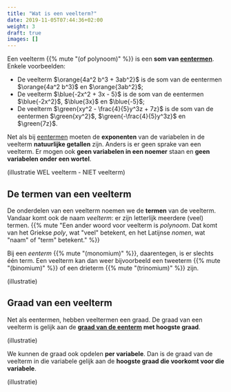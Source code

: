 ```yaml
---
title: "Wat is een veelterm?"
date: 2019-11-05T07:44:36+02:00
weight: 3
draft: true
images: []
---
```

Een veelterm {{% mute "(of polynoom)" %}} is een **som van
[eentermen](../eenterm)**. Enkele voorbeelden:

* De veelterm $\orange{4a^2 b^3 + 3ab^2}$ is de som van de eentermen
  $\orange{4a^2 b^3}$ en $\orange{3ab^2}$;
* De veelterm $\blue{-2x^2 + 3x - 5}$ is de som van de eentermen $\blue{-2x^2}$, $\blue{3x}$ en $\blue{-5}$;
* De veelterm $\green{xy^2 - \frac{4}{5}y^3z + 7z}$ is de som van de eentermen $\green{xy^2}$, $\green{-\frac{4}{5}y^3z}$ en $\green{7z}$.

Net als bij [eentermen](../eenterm) moeten de **exponenten** van de variabelen in de veelterm
**natuurlijke getallen** zijn. Anders is er geen sprake van een veelterm. Er mogen ook **geen variabelen in een
noemer** staan en **geen variabelen onder een wortel**.

(illustratie WEL veelterm - NIET veelterm)

## De termen van een veelterm

De onderdelen van een veelterm noemen we de **termen** van de veelterm. Vandaar
komt ook de naam *veelterm*: er zijn letterlijk meerdere (veel) termen.
{{% mute "Een ander woord voor veelterm is *polynoom*. Dat komt van het Griekse *poly*, wat \"veel\" betekent, en het Latijnse *nomen*, wat \"naam\" of \"term\" betekent." %}}

Bij een *eenterm* {{% mute "(monomium)" %}}, daarentegen, is er slechts één
term. Een veelterm kan dan weer bijvoorbeeld een tweeterm {{% mute "(binomium)"
%}} of een drieterm {{% mute "(trinomium)" %}} zijn.

(illustratie)

## Graad van een veelterm

Net als eentermen, hebben veeltermen een
graad. De graad van een veelterm is gelijk aan de **[graad van de
eenterm](../eenterm/#graad-van-een-eenterm) met hoogste graad**.

(illustratie)

We kunnen de graad ook opdelen **per variabele**. Dan is de graad van de
veelterm in die variabele gelijk aan de **hoogste graad die voorkomt voor die
variabele**.

(illustratie)
